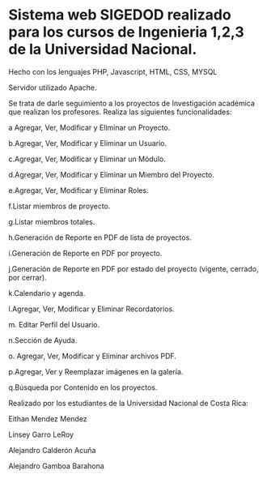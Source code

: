# Sistema web SIGEDOD realizado para los cursos de Ingenieria 1,2,3 de la Universidad Nacional.
Hecho con los lenguajes PHP, Javascript, HTML, CSS, MYSQL

Servidor utilizado Apache.

Se trata de darle seguimiento a los proyectos de Investigación académica que realizan los profesores.
Realiza las siguientes funcionalidades:

a Agregar, Ver, Modificar y Eliminar un Proyecto.

b.Agregar, Ver, Modificar y Eliminar un Usuario.

c.Agregar, Ver, Modificar y Eliminar un Módulo.

d.Agregar, Ver, Modificar y Eliminar un Miembro del Proyecto.

e.Agregar, Ver, Modificar y Eliminar Roles.

f.Listar miembros de proyecto.

g.Listar miembros totales.

h.Generación de Reporte en PDF de lista de proyectos.

i.Generación de Reporte en PDF por proyecto.

j.Generación de Reporte en PDF por estado del proyecto (vigente, cerrado, por cerrar).

k.Calendario y agenda.

l.Agregar, Ver, Modificar y Eliminar Recordatorios.

m. Editar Perfil del Usuario.

n.Sección de Ayuda.

o. Agregar, Ver, Modificar y Eliminar archivos PDF.

p.Agregar, Ver y Reemplazar imágenes en la galería.

q.Búsqueda por Contenido en los proyectos.

Realizado por los estudiantes de la Universidad Nacional de Costa Rica:

Eithan Mendez Mendez

Linsey Garro LeRoy

Alejandro Calderón Acuña

Alejandro Gamboa Barahona
